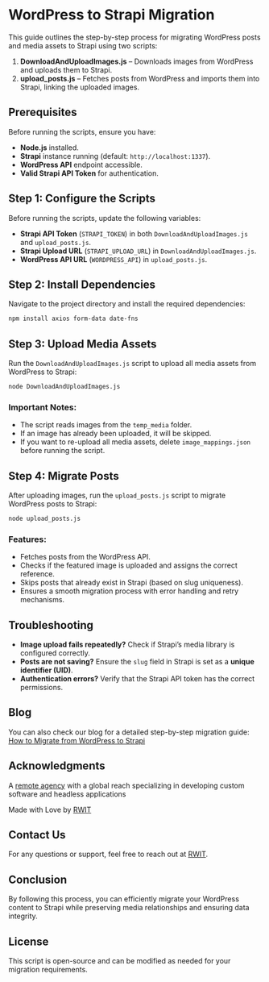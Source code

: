 # WordPress to Strapi Migration

This guide outlines the step-by-step process for migrating WordPress posts and media assets to Strapi using two scripts:

1. **DownloadAndUploadImages.js** – Downloads images from WordPress and uploads them to Strapi.
2. **upload_posts.js** – Fetches posts from WordPress and imports them into Strapi, linking the uploaded images.

## Prerequisites

Before running the scripts, ensure you have:

- **Node.js** installed.
- **Strapi** instance running (default: `http://localhost:1337`).
- **WordPress API** endpoint accessible.
- **Valid Strapi API Token** for authentication.

## Step 1: Configure the Scripts

Before running the scripts, update the following variables:

- **Strapi API Token** (`STRAPI_TOKEN`) in both `DownloadAndUploadImages.js` and `upload_posts.js`.
- **Strapi Upload URL** (`STRAPI_UPLOAD_URL`) in `DownloadAndUploadImages.js`.
- **WordPress API URL** (`WORDPRESS_API`) in `upload_posts.js`.

## Step 2: Install Dependencies

Navigate to the project directory and install the required dependencies:

```bash
npm install axios form-data date-fns
```

## Step 3: Upload Media Assets

Run the `DownloadAndUploadImages.js` script to upload all media assets from WordPress to Strapi:

```bash
node DownloadAndUploadImages.js
```

### Important Notes:
- The script reads images from the `temp_media` folder.
- If an image has already been uploaded, it will be skipped.
- If you want to re-upload all media assets, delete `image_mappings.json` before running the script.

## Step 4: Migrate Posts

After uploading images, run the `upload_posts.js` script to migrate WordPress posts to Strapi:

```bash
node upload_posts.js
```

### Features:
- Fetches posts from the WordPress API.
- Checks if the featured image is uploaded and assigns the correct reference.
- Skips posts that already exist in Strapi (based on slug uniqueness).
- Ensures a smooth migration process with error handling and retry mechanisms.

## Troubleshooting

- **Image upload fails repeatedly?** Check if Strapi’s media library is configured correctly.
- **Posts are not saving?** Ensure the `slug` field in Strapi is set as a **unique identifier (UID)**.
- **Authentication errors?** Verify that the Strapi API token has the correct permissions.

## Blog

You can also check our blog for a detailed step-by-step migration guide: [How to Migrate from WordPress to Strapi](https://www.rwit.io/blog/migrating-wordpress-to-strapi)

## Acknowledgments

A [remote agency](https://www.rwit.io/) with a global reach specializing in developing custom software and headless applications

Made with Love by [RWIT](https://www.rwit.io/)

## Contact Us

For any questions or support, feel free to reach out at [RWIT](https://www.rwit.io/contact?utm_source=www&utm_medium=contactbutton&utm_campaign=visit).


## Conclusion

By following this process, you can efficiently migrate your WordPress content to Strapi while preserving media relationships and ensuring data integrity.

## License
This script is open-source and can be modified as needed for your migration requirements.

